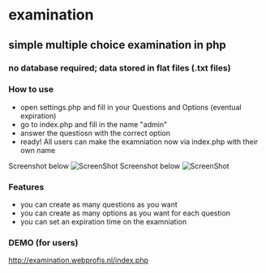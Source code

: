 # examination
## simple multiple choice examination in php
### no database required; data stored in flat files (.txt files)

 ### How to use
- open settings.php and fill in your Questions and Options (eventual expiration)
- go to index.php and fill in the name "admin"
- answer the questiosn with the correct option
- ready! All users can make the examniation now via index.php with their own name

Screenshot below
![ScreenShot](http://examination.webprofis.nl/img1.jpg)
Screenshot below
![ScreenShot](http://examination.webprofis.nl/img2.jpg)

###  Features 
- you can create as many questions as you want
- you can create as many options as you want for each question
- you can set an expiration time on the examniation 

###  DEMO (for users)
http://examination.webprofis.nl/index.php



